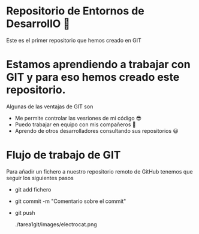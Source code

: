 # Repositorio de Entornos de DesarrollO :zany_face:
Este es el primer repositorio que hemos creado en GIT 
# Estamos aprendiendo a trabajar con GIT y para eso hemos creado este repositorio. 
Algunas de las ventajas de GIT son 
+ Me permite controlar las vesriones de mi código :sunglasses:
+ Puedo trabajar en equipo con mis compañeros :partying_face:
+ Aprendo de otros desarrolladores consultando sus repositorios :smiley:

# Flujo de trabajo de GIT
Para añadir un fichero a nuestro repositorio remoto de GitHub tenemos que seguir los siguientes pasos
+ git add fichero
+ git commit -m "Comentario sobre el commit"
+ git push

	./tarea1git/images/electrocat.png